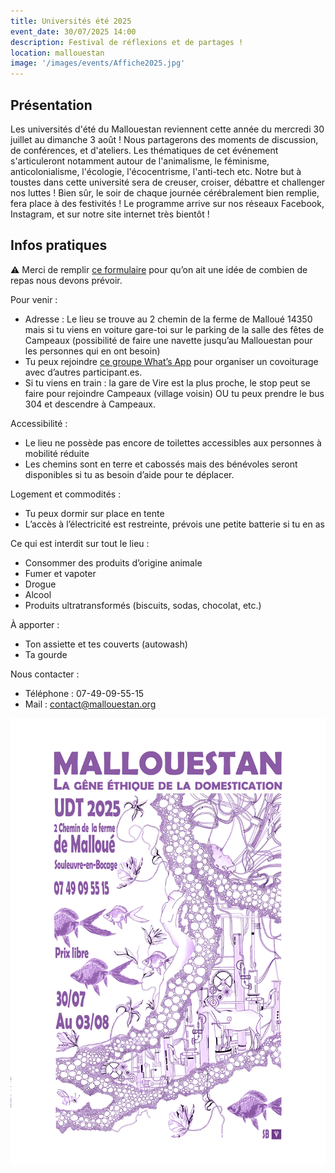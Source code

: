 ```yaml
---
title: Universités été 2025
event_date: 30/07/2025 14:00
description: Festival de réflexions et de partages !
location: mallouestan
image: '/images/events/Affiche2025.jpg'
---
```


## Présentation
Les universités d'été du Mallouestan reviennent cette année du mercredi 30 juillet au dimanche 3 août !
Nous partagerons des moments de discussion, de conférences, et d'ateliers. 
Les thématiques de cet événement s'articuleront notamment autour de l'animalisme, le féminisme, anticolonialisme, l'écologie, l'écocentrisme, l'anti-tech etc. Notre but à toustes dans cette université sera de creuser, croiser, débattre et challenger nos luttes ! Bien sûr, le soir de chaque journée cérébralement bien remplie, fera place à des festivités !
Le programme arrive sur nos réseaux Facebook, Instagram, et sur notre site internet très bientôt !

## Infos pratiques

⚠ Merci de remplir [ce formulaire](https://docs.google.com/forms/d/1GkPmL440CE4JS2_svVVlkEr6Vmdt1kINaXg-6wJhCz4/edit?usp=drivesdk) pour qu’on ait une idée de combien de repas nous devons prévoir.

Pour venir :

- Adresse : Le lieu se trouve au 2 chemin de la ferme de Malloué 14350 mais si tu viens en voiture gare-toi sur le parking de la salle des fêtes de Campeaux (possibilité de faire une navette jusqu’au Mallouestan pour les personnes qui en ont besoin)
- Tu peux rejoindre [ce groupe What’s App](https://chat.whatsapp.com/Gh990bMygT649Qwi5UAVsb?mode=ac_c) pour organiser un covoiturage avec d’autres participant.es.
- Si tu viens en train : la gare de Vire est la plus proche, le stop peut se faire pour rejoindre Campeaux (village voisin) OU tu peux prendre le bus 304 et descendre à Campeaux.

Accessibilité :

- Le lieu ne possède pas encore de toilettes accessibles aux personnes à mobilité réduite
- Les chemins sont en terre et cabossés mais des bénévoles seront disponibles si tu as besoin d’aide pour te déplacer.

Logement et commodités :

- Tu peux dormir sur place en tente
- L’accès à l’électricité est restreinte, prévois une petite batterie si tu en as

Ce qui est interdit sur tout le lieu :

- Consommer des produits d’origine animale
- Fumer et vapoter
- Drogue
- Alcool
- Produits ultratransformés (biscuits, sodas, chocolat, etc.)

À apporter :

- Ton assiette et tes couverts (autowash)
- Ta gourde

Nous contacter :

- Téléphone : 07-49-09-55-15
- Mail : <contact@mallouestan.org>

![Affiche](/images/events/Affiche2025.jpg)
